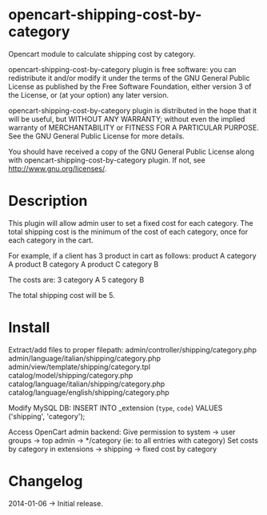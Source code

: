 opencart-shipping-cost-by-category
==================================

Opencart module to calculate shipping cost by category. 

opencart-shipping-cost-by-category plugin is free software: you can redistribute it and/or modify it under the terms of the GNU General Public License as published by the Free Software Foundation, either version 3 of the License, or (at your option) any later version.

opencart-shipping-cost-by-category plugin is distributed in the hope that it will be useful, but WITHOUT ANY WARRANTY; without even the implied warranty of MERCHANTABILITY or FITNESS FOR A PARTICULAR PURPOSE. See the GNU General Public License for more details.

You should have received a copy of the GNU General Public License along with opencart-shipping-cost-by-category plugin. If not, see <http://www.gnu.org/licenses/>.

Description 
==================================

This plugin will allow admin user to set a fixed cost for each category. The total shipping cost is the minimum of the cost of each category, once for each category in the cart.

For example, if a client has 3 product in cart as follows:
product A category A
product B category A
product C category B

The costs are:
3 category A
5 category B

The total shipping cost will be 5.

Install
==================================

Extract/add files to proper filepath:
	admin/controller/shipping/category.php
	admin/language/italian/shipping/category.php
	admin/view/template/shipping/category.tpl
	catalog/model/shipping/category.php
	catalog/language/italian/shipping/category.php
	catalog/language/english/shipping/category.php

Modify MySQL DB:
	INSERT INTO <PREFIX>_extension (`type`, `code`) VALUES ('shipping', 'category');

Access OpenCart admin backend:
	Give permission to system -> user groups -> top admin ->  */category (ie: to all entries with category)
	Set costs by category in extensions -> shipping -> fixed cost by category

Changelog
==================================

2014-01-06 -> Initial release.
